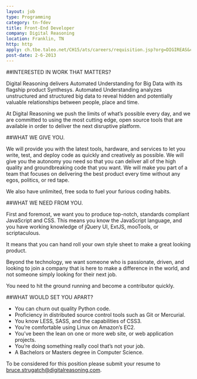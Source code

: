 ```yaml
---
layout: job
type: Programming
category: tn-fdev
title: Front-End Developer
company: Digital Reasoning
location: Franklin, TN
http: http
apply: ch.tbe.taleo.net/CH15/ats/careers/requisition.jsp?org=DIGIREAS&cws=1&rid=10
post-date: 2-6-2013
---
```


##INTERESTED IN WORK THAT MATTERS?

Digital Reasoning delivers Automated Understanding for Big Data with its flagship product Synthesys.  Automated Understanding analyzes unstructured and structured big data to reveal hidden and potentially valuable relationships between people, place and time.

At Digital Reasoning we push the limits of what’s possible every day, and we are committed to using the most cutting edge, open source tools that are available in order to deliver the next disruptive platform.

 
##WHAT WE GIVE YOU.

We will provide you with the latest tools, hardware, and services to let you write, test, and deploy code as quickly and creatively as possible.  We will give you the autonomy you need so that you can deliver all of the high quality and groundbreaking code that you want.  We will make you part of a team that focuses on delivering the best product every time without any egos, politics, or red tape.

We also have unlimited, free soda to fuel your furious coding habits.


##WHAT WE NEED FROM YOU.

First and foremost, we want you to produce top-notch, standards compliant JavaScript and CSS.  This means you know the JavaScript language, and you have working knowledge of jQuery UI, ExtJS, mooTools, or scriptaculous.

It means that you can hand roll your own style sheet to make a great looking product.

Beyond the technology, we want someone who is passionate, driven, and looking to join a company that is here to make a difference in the world, and not someone simply looking for their next job.

You need to hit the ground running and become a contributor quickly.

 
##WHAT WOULD SET YOU APART?

* You can churn out quality Python code.
* Proficiency in distributed source control tools such as Git or Mercurial.
* You know LESS, SASS, and the capabilities of CSS3.
* You’re comfortable using Linux on Amazon’s EC2.
* You’ve been the lean on one or more web site, or web application projects.
* You’re doing something really cool that’s not your job.
* A Bachelors or Masters degree in Computer Science.
 
To be considered for this position please submit your resume to bruce.strugatch@digitalreasoning.com.

 